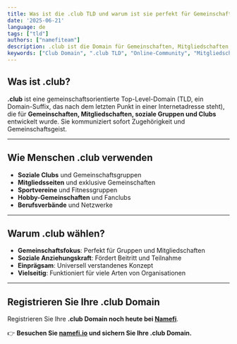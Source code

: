 ```yaml
---
title: Was ist die .club TLD und warum ist sie perfekt für Gemeinschaften?
date: '2025-06-21'
language: de
tags: ["tld"]
authors: ["namefiteam"]
description: .club ist die Domain für Gemeinschaften, Mitgliedschaften und soziale Gruppen. Perfekt zum Aufbau von Online-Communities und Clubs.
keywords: ["Club Domain", ".club TLD", "Online-Community", "Mitgliedschaften", "soziale Gruppen", "Vereine"]
---
```


## **Was ist .club?**

**.club** ist eine gemeinschaftsorientierte Top-Level-Domain (TLD, ein Domain-Suffix, das nach dem letzten Punkt in einer Internetadresse steht), die für **Gemeinschaften, Mitgliedschaften, soziale Gruppen und Clubs** entwickelt wurde. Sie kommuniziert sofort Zugehörigkeit und Gemeinschaftsgeist.

---

## **Wie Menschen .club verwenden**

*   **Soziale Clubs** und Gemeinschaftsgruppen
*   **Mitgliedsseiten** und exklusive Gemeinschaften
*   **Sportvereine** und Fitnessgruppen
*   **Hobby-Gemeinschaften** und Fanclubs
*   **Berufsverbände** und Netzwerke

---

## **Warum .club wählen?**

*   **Gemeinschaftsfokus**: Perfekt für Gruppen und Mitgliedschaften
*   **Soziale Anziehungskraft**: Fördert Beitritt und Teilnahme
*   **Einprägsam**: Universell verstandenes Konzept
*   **Vielseitig**: Funktioniert für viele Arten von Organisationen

---

## **Registrieren Sie Ihre .club Domain**

Registrieren Sie Ihre **.club Domain noch heute bei [Namefi](https://namefi.io)**.

👉 **Besuchen Sie [namefi.io](https://namefi.io) und sichern Sie Ihre .club Domain.**